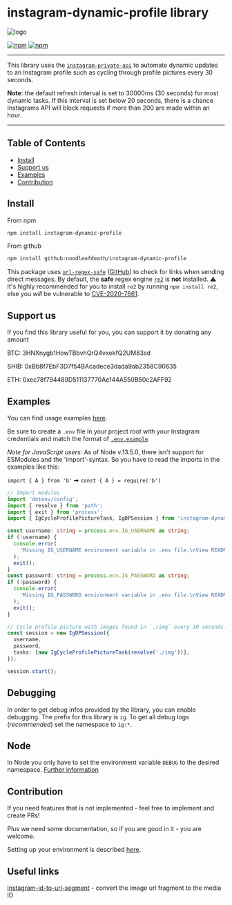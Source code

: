 # instagram-dynamic-profile library

![logo](https://cloud.githubusercontent.com/assets/1809268/15931032/2792427e-2e56-11e6-831e-ffab238cc4a2.png)

[![npm](https://img.shields.io/npm/dm/instagram-dynamic-profile.svg?maxAge=600)](https://www.npmjs.com/package/instagram-dynamic-profile)
[![npm](https://img.shields.io/npm/l/instagram-dynamic-profile.svg?maxAge=600)](https://github.com/noodleofdeath/instagram-private-api/blob/main/LICENSE)

---

This library uses the [`instagram-private-api`](https://www.npmjs.com/package/instagram-private-api)
to automate dynamic updates to an Instagram profile such as cycling through
profile pictures every 30 seconds.

**Note**: the default refresh interval is set to 30000ms (30 seconds) for most
dynamic tasks. If this interval is set below 20 seconds, there is a chance
Instagrams API will block requests if more than 200 are made within an hour.

---

## Table of Contents

- [Install](#install)
- [Support us](#support-us)
- [Examples](#examples)
- [Contribution](#contribution)

## Install

From npm

```bash
npm install instagram-dynamic-profile
```

From github

```bash
npm install github:noodleofdeath/instagram-dynamic-profile
```

This package uses [`url-regex-safe`](https://www.npmjs.com/package/url-regex-safe) ([GitHub](https://github.com/spamscanner/url-regex-safe)) to check for links when sending direct messages.
By default, the **safe** regex engine [`re2`](https://github.com/uhop/node-re2) is **not** installed.
⚠ It's highly recommended for you to install `re2` by running `npm install re2`, else you _will_ be vulnerable to [CVE-2020-7661](https://nvd.nist.gov/vuln/detail/CVE-2020-7661).

## Support us

If you find this library useful for you, you can support it by donating any amount

BTC: 3HNXnygb1HowTBbvhQrQ4vxekfQ2UM83sd

SHIB: 0xBb8f7EbF3D7f54BAcadece3dada9ab2358C90635

ETH: 0xec78f794489D511137770Ae144A550B50c2AFF92

## Examples

You can find usage examples [here](examples).

Be sure to create a `.env` file in your project root with your Instagram
credentials and match the format of [`.env.example`](.env.example).

_Note for JavaScript users:_
As of Node v.13.5.0, there isn't support for ESModules and the 'import'-syntax.
So you have to read the imports in the examples like this:

`import { A } from 'b'` ➡ `const { A } = require('b')`

```typescript
// Import modules
import 'dotenv/config';
import { resolve } from 'path';
import { exit } from 'process';
import { IgCycleProfilePictureTask, IgDPSession } from 'instagram-dynamic-profile';

const username: string = process.env.IG_USERNAME as string;
if (!username) {
  console.error(
    'Missing IG_USERNAME environment variable in .env file.\nView README and/or .env.example file on how to fix this.',
  );
  exit();
}
const password: string = process.env.IG_PASSWORD as string;
if (!password) {
  console.error(
    'Missing IG_PASSWORD environment variable in .env file.\nView README and/or .env.example file on how to fix this.',
  );
  exit();
}

// Cycle profile picture with images found in `./img` every 30 seconds.
const session = new IgDPSession({
  username,
  password,
  tasks: [new IgCycleProfilePictureTask(resolve('./img'))],
});

session.start();
```

## Debugging

In order to get debug infos provided by the library, you can enable debugging.
The prefix for this library is `ig`.
To get all debug logs (_recommended_) set the namespace to `ig:*`.

## Node

In Node you only have to set the environment variable `DEBUG` to the desired namespace.
[Further information](https://github.com/visionmedia/debug#environment-variables)

## Contribution

If you need features that is not implemented - feel free to implement and create PRs!

Plus we need some documentation, so if you are good in it - you are welcome.

Setting up your environment is described [here](CONTRIBUTING.md).

## Useful links

[instagram-id-to-url-segment](https://www.npmjs.com/package/instagram-id-to-url-segment) - convert the image url fragment to the media ID
